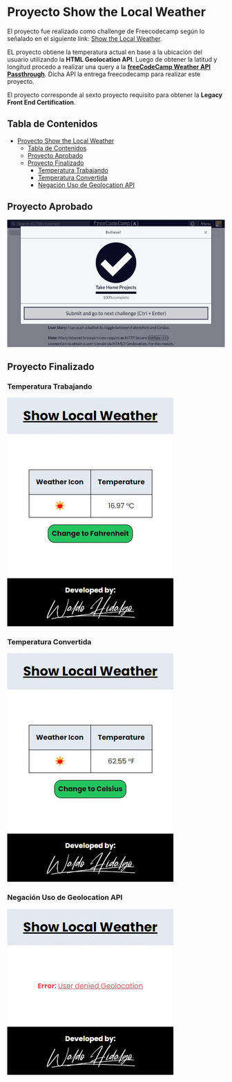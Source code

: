 # Proyecto Show the Local Weather

El proyecto fue realizado como challenge de Freecodecamp según lo señalado en el siguiente link: [Show the Local Weather](https://www.freecodecamp.org/learn/coding-interview-prep/take-home-projects/show-the-local-weather).

EL proyecto obtiene la temperatura actual en base a la ubicación del usuario utilizando la **HTML Geolocation API**. Luego de obtener la latitud y longitud procedo a realizar una query a la [**freeCodeCamp Weather API Passthrough**](https://weather-proxy.freecodecamp.rocks/). Dicha API la entrega freecodecamp para realizar este proyecto.

El proyecto corresponde al sexto proyecto requisito para obtener la **Legacy Front End Certification**.

## Tabla de Contenidos

- [Proyecto Show the Local Weather](#proyecto-show-the-local-weather)
  - [Tabla de Contenidos](#tabla-de-contenidos)
  - [Proyecto Aprobado](#proyecto-aprobado)
  - [Proyecto Finalizado](#proyecto-finalizado)
    - [Temperatura Trabajando](#temperatura-trabajando)
    - [Temperatura Convertida](#temperatura-convertida)
    - [Negación Uso de Geolocation API](#negación-uso-de-geolocation-api)

## Proyecto Aprobado

![Proyecto Aprobado](./screenshots/proyecto_aprobado.webp)

## Proyecto Finalizado

### Temperatura Trabajando

![Temperatura Trabajando Screenshot](./screenshots/temperature_showed.webp)

### Temperatura Convertida

![Temperatura Convertida Screenshot](./screenshots/temperature_fahrenheit.webp)

### Negación Uso de Geolocation API

![Negación Uso de Geolocation API Screenshot](./screenshots/negacion_error.webp)
